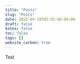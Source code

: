 ```yaml
---
title: "Posts"
slug: "Posts"
date: 2022-04-10T02:55:49-04:00
draft: false
katex: false
toc: false
tags: []
website_carbon: true
---
```


Test




